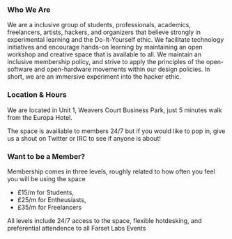 ### Who We Are
We are a inclusive group of students, professionals, academics, freelancers, artists, hackers, and organizers that believe strongly in experimental learning and the Do-It-Yourself ethic. We facilitate technology initiatives and encourage hands-on learning by maintaining an open workshop and creative space that is available to all. We maintain an inclusive membership policy, and strive to apply the principles of the open-software and open-hardware movements within our design policies. In short, we are an immersive experiment into the hacker ethic.

### Location &amp; Hours
We are located in Unit 1, Weavers Court Business Park, just 5 minutes walk from the Europa Hotel.

The space is availiable to members 24/7 but if you would like to pop in, give us a shout on Twitter or IRC to see if anyone is about!

### Want to be a Member?
Membership comes in three levels, roughly related to how often you feel you will be using the space
* £15/m for Students,
* £25/m for Entheusiasts,
* £35/m for Freelancers

All levels include 24/7 access to the space, flexible hotdesking, and preferential attendence to all Farset Labs Events
